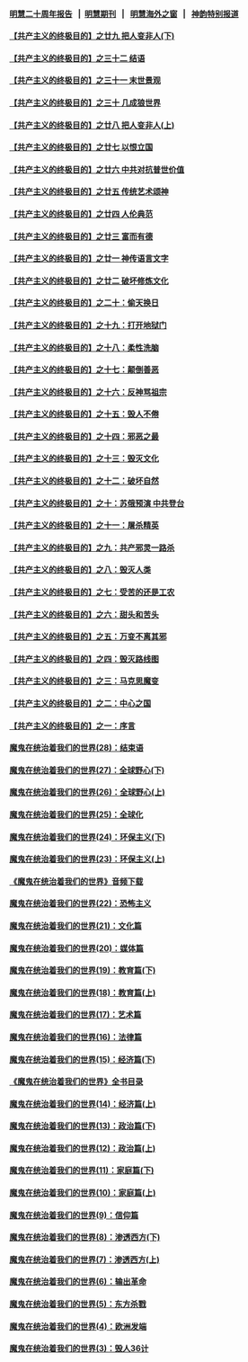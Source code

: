 #### [明慧二十周年报告](https://github.com/gfw-breaker/mh-reports/blob/master/README.md?t=07241442) &nbsp;&nbsp;|&nbsp;&nbsp;[明慧期刊](https://github.com/gfw-breaker/mh-qikan) &nbsp;&nbsp;|&nbsp;&nbsp; [明慧海外之窗](https://github.com/gfw-breaker/mh-news/blob/master/README.md?t=07241442) &nbsp;&nbsp;|&nbsp;&nbsp; [神韵特别报道](https://github.com/gfw-breaker/mh-news/blob/master/shenyun.md?t=07241442) 

#### [【共产主义的终极目的】之廿九 把人变非人(下)](../pages/nsc422/n11344140.md?t=07241442) 

#### [【共产主义的终极目的】之三十二 结语](../pages/nsc422/n11360535.md?t=07241442) 

#### [【共产主义的终极目的】之三十一 末世景观](../pages/nsc422/n11351129.md?t=07241442) 

#### [【共产主义的终极目的】之三十 几成狼世界](../pages/nsc422/n11348280.md?t=07241442) 

#### [【共产主义的终极目的】之廿八 把人变非人(上)](../pages/nsc422/n11340492.md?t=07241442) 

#### [【共产主义的终极目的】之廿七 以恨立国](../pages/nsc422/n11336944.md?t=07241442) 

#### [【共产主义的终极目的】之廿六 中共对抗普世价值](../pages/nsc422/n11324785.md?t=07241442) 

#### [【共产主义的终极目的】之廿五 传统艺术颂神](../pages/nsc422/n11296396.md?t=07241442) 

#### [【共产主义的终极目的】之廿四 人伦典范](../pages/nsc422/n11296397.md?t=07241442) 

#### [【共产主义的终极目的】之廿三 富而有德](../pages/nsc422/n11283598.md?t=07241442) 

#### [【共产主义的终极目的】之廿一 神传语言文字](../pages/nsc422/n11263265.md?t=07241442) 

#### [【共产主义的终极目的】之廿二 破坏修炼文化](../pages/nsc422/n11245728.md?t=07241442) 

#### [【共产主义的终极目的】之二十：偷天换日](../pages/nsc422/n11238846.md?t=07241442) 

#### [【共产主义的终极目的】之十九：打开地狱门](../pages/nsc422/n11206376.md?t=07241442) 

#### [【共产主义的终极目的】之十八：柔性洗脑](../pages/nsc422/n11199994.md?t=07241442) 

#### [【共产主义的终极目的】之十七：颠倒善恶](../pages/nsc422/n11179782.md?t=07241442) 

#### [【共产主义的终极目的】之十六：反神骂祖宗](../pages/nsc422/n11166798.md?t=07241442) 

#### [【共产主义的终极目的】之十五：毁人不倦](../pages/nsc422/n11166792.md?t=07241442) 

#### [【共产主义的终极目的】之十四：邪恶之最](../pages/nsc422/n11150249.md?t=07241442) 

#### [【共产主义的终极目的】之十三：毁灭文化](../pages/nsc422/n11135227.md?t=07241442) 

#### [【共产主义的终极目的】之十二：破坏自然](../pages/nsc422/n11135214.md?t=07241442) 

#### [【共产主义的终极目的】之十：苏俄预演 中共登台](../pages/nsc422/n11118424.md?t=07241442) 

#### [【共产主义的终极目的】之十一：屠杀精英](../pages/nsc422/n11118442.md?t=07241442) 

#### [【共产主义的终极目的】之九：共产邪灵一路杀](../pages/nsc422/n11114139.md?t=07241442) 

#### [【共产主义的终极目的】之八：毁灭人类](../pages/nsc422/n11108503.md?t=07241442) 

#### [【共产主义的终极目的】之七：受苦的还是工农](../pages/nsc422/n11101809.md?t=07241442) 

#### [【共产主义的终极目的】之六：甜头和苦头](../pages/nsc422/n11096971.md?t=07241442) 

#### [【共产主义的终极目的】之五：万变不离其邪](../pages/nsc422/n11091285.md?t=07241442) 

#### [【共产主义的终极目的】之四：毁灭路线图](../pages/nsc422/n11086284.md?t=07241442) 

#### [【共产主义的终极目的】之三：马克思魔变](../pages/nsc422/n11061941.md?t=07241442) 

#### [【共产主义的终极目的】之二：中心之国](../pages/nsc422/n11047728.md?t=07241442) 

#### [【共产主义的终极目的】之一：序言](../pages/nsc422/n11086077.md?t=07241442) 

#### [魔鬼在统治着我们的世界(28)：结束语](../pages/nsc422/n10936246.md?t=07241442) 

#### [魔鬼在统治着我们的世界(27)：全球野心(下)](../pages/nsc422/n10928319.md?t=07241442) 

#### [魔鬼在统治着我们的世界(26)：全球野心(上)](../pages/nsc422/n10900318.md?t=07241442) 

#### [魔鬼在统治着我们的世界(25)：全球化](../pages/nsc422/n10788205.md?t=07241442) 

#### [魔鬼在统治着我们的世界(24)：环保主义(下)](../pages/nsc422/n10695307.md?t=07241442) 

#### [魔鬼在统治着我们的世界(23)：环保主义(上)](../pages/nsc422/n10688613.md?t=07241442) 

#### [《魔鬼在统治着我们的世界》音频下载](../pages/nsc422/n10635553.md?t=07241442) 

#### [魔鬼在统治着我们的世界(22)：恐怖主义](../pages/nsc422/n10614727.md?t=07241442) 

#### [魔鬼在统治着我们的世界(21)：文化篇](../pages/nsc422/n10597706.md?t=07241442) 

#### [魔鬼在统治着我们的世界(20)：媒体篇](../pages/nsc422/n10586579.md?t=07241442) 

#### [魔鬼在统治着我们的世界(19)：教育篇(下)](../pages/nsc422/n10564808.md?t=07241442) 

#### [魔鬼在统治着我们的世界(18)：教育篇(上)](../pages/nsc422/n10526970.md?t=07241442) 

#### [魔鬼在统治着我们的世界(17)：艺术篇](../pages/nsc422/n10499093.md?t=07241442) 

#### [魔鬼在统治着我们的世界(16)：法律篇](../pages/nsc422/n10485969.md?t=07241442) 

#### [魔鬼在统治着我们的世界(15)：经济篇(下)](../pages/nsc422/n10469975.md?t=07241442) 

#### [《魔鬼在统治着我们的世界》全书目录](../pages/nsc422/n10464261.md?t=07241442) 

#### [魔鬼在统治着我们的世界(14)：经济篇(上)](../pages/nsc422/n10457370.md?t=07241442) 

#### [魔鬼在统治着我们的世界(13)：政治篇(下)](../pages/nsc422/n10448270.md?t=07241442) 

#### [魔鬼在统治着我们的世界(12)：政治篇(上)](../pages/nsc422/n10444576.md?t=07241442) 

#### [魔鬼在统治着我们的世界(11)：家庭篇(下)](../pages/nsc422/n10440961.md?t=07241442) 

#### [魔鬼在统治着我们的世界(10)：家庭篇(上)](../pages/nsc422/n10435448.md?t=07241442) 

#### [魔鬼在统治着我们的世界(9)：信仰篇](../pages/nsc422/n10432159.md?t=07241442) 

#### [魔鬼在统治着我们的世界(8)：渗透西方(下)](../pages/nsc422/n10429603.md?t=07241442) 

#### [魔鬼在统治着我们的世界(7)：渗透西方(上)](../pages/nsc422/n10426013.md?t=07241442) 

#### [魔鬼在统治着我们的世界(6)：输出革命](../pages/nsc422/n10421536.md?t=07241442) 

#### [魔鬼在统治着我们的世界(5)：东方杀戮](../pages/nsc422/n10417707.md?t=07241442) 

#### [魔鬼在统治着我们的世界(4)：欧洲发端](../pages/nsc422/n10414890.md?t=07241442) 

#### [魔鬼在统治着我们的世界(3)：毁人36计](../pages/nsc422/n10411583.md?t=07241442) 

